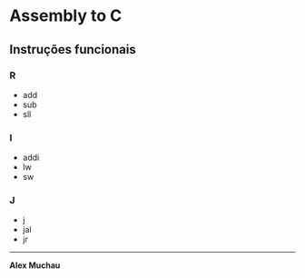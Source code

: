 # Assembly to C

## Instruções funcionais
### R
- add
- sub
- sll 

### I
- addi
- lw
- sw

### J
- j
- jal
- jr

---
**Alex Muchau**